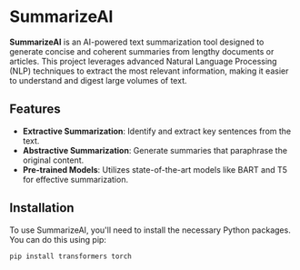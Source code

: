 # SummarizeAI

**SummarizeAI** is an AI-powered text summarization tool designed to generate concise and coherent summaries from lengthy documents or articles. This project leverages advanced Natural Language Processing (NLP) techniques to extract the most relevant information, making it easier to understand and digest large volumes of text.

## Features

- **Extractive Summarization**: Identify and extract key sentences from the text.
- **Abstractive Summarization**: Generate summaries that paraphrase the original content.
- **Pre-trained Models**: Utilizes state-of-the-art models like BART and T5 for effective summarization.

## Installation

To use SummarizeAI, you'll need to install the necessary Python packages. You can do this using pip:

```bash
pip install transformers torch
